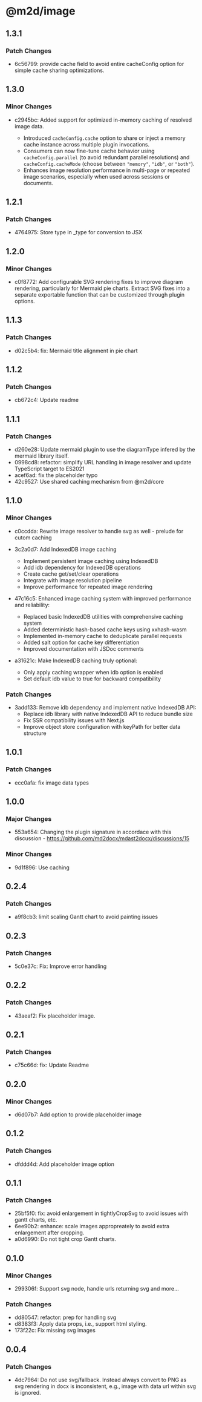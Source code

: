 # @m2d/image

## 1.3.1

### Patch Changes

- 6c56799: provide cache field to avoid entire cacheConfig option for simple cache sharing optimizations.

## 1.3.0

### Minor Changes

- c2945bc: Added support for optimized in-memory caching of resolved image data.

  - Introduced `cacheConfig.cache` option to share or inject a memory cache instance across multiple plugin invocations.
  - Consumers can now fine-tune cache behavior using `cacheConfig.parallel` (to avoid redundant parallel resolutions) and `cacheConfig.cacheMode` (choose between `"memory"`, `"idb"`, or `"both"`).
  - Enhances image resolution performance in multi-page or repeated image scenarios, especially when used across sessions or documents.

## 1.2.1

### Patch Changes

- 4764975: Store type in \_type for conversion to JSX

## 1.2.0

### Minor Changes

- c0f8772: Add configurable SVG rendering fixes to improve diagram rendering, particularly for Mermaid pie charts. Extract SVG fixes into a separate exportable function that can be customized through plugin options.

## 1.1.3

### Patch Changes

- d02c5b4: fix: Mermaid title alignment in pie chart

## 1.1.2

### Patch Changes

- cb672c4: Update readme

## 1.1.1

### Patch Changes

- d260e28: Update mermaid plugin to use the diagramType infered by the mermaid library itself.
- 0998cd8: refactor: simplify URL handling in image resolver and update TypeScript target to ES2021
- acef6ad: fix the placeholder typo
- 42c9527: Use shared caching mechanism from @m2d/core

## 1.1.0

### Minor Changes

- c0ccdda: Rewrite image resolver to handle svg as well - prelude for cutom caching
- 3c2a0d7: Add IndexedDB image caching

  - Implement persistent image caching using IndexedDB
  - Add idb dependency for IndexedDB operations
  - Create cache get/set/clear operations
  - Integrate with image resolution pipeline
  - Improve performance for repeated image rendering

- 47c16c5: Enhanced image caching system with improved performance and reliability:
  - Replaced basic IndexedDB utilities with comprehensive caching system
  - Added deterministic hash-based cache keys using xxhash-wasm
  - Implemented in-memory cache to deduplicate parallel requests
  - Added salt option for cache key differentiation
  - Improved documentation with JSDoc comments
- a31621c: Make IndexedDB caching truly optional:

  - Only apply caching wrapper when idb option is enabled
  - Set default idb value to true for backward compatibility

### Patch Changes

- 3add133: Remove idb dependency and implement native IndexedDB API:
  - Replace idb library with native IndexedDB API to reduce bundle size
  - Fix SSR compatibility issues with Next.js
  - Improve object store configuration with keyPath for better data structure

## 1.0.1

### Patch Changes

- ecc0afa: fix image data types

## 1.0.0

### Major Changes

- 553a654: Changing the plugin signature in accordace with this discussion - https://github.com/md2docx/mdast2docx/discussions/15

### Minor Changes

- 9d1f896: Use caching

## 0.2.4

### Patch Changes

- a9f8cb3: limit scaling Gantt chart to avoid painting issues

## 0.2.3

### Patch Changes

- 5c0e37c: Fix: Improve error handling

## 0.2.2

### Patch Changes

- 43aeaf2: Fix placeholder image.

## 0.2.1

### Patch Changes

- c75c66d: fix: Update Readme

## 0.2.0

### Minor Changes

- d6d07b7: Add option to provide placeholder image

## 0.1.2

### Patch Changes

- dfddd4d: Add placeholder image option

## 0.1.1

### Patch Changes

- 25bf5f0: fix: avoid enlargement in tightlyCropSvg to avoid issues with gantt charts, etc.
- 6ee90b2: enhance: scale images appropreately to avoid extra enlargement after cropping.
- a0d6990: Do not tight crop Gantt charts.

## 0.1.0

### Minor Changes

- 299306f: Support svg node, handle urls returning svg and more...

### Patch Changes

- dd80547: refactor: prep for handling svg
- d8383f3: Apply data props, i.e., support html styling.
- 173f22c: Fix missing svg images

## 0.0.4

### Patch Changes

- 4dc7964: Do not use svg/fallback. Instead always convert to PNG as svg rendering in docx is inconsistent, e.g., image with data url within svg is ignored.
